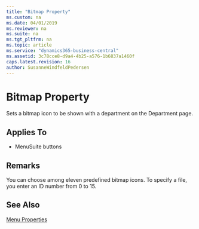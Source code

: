```yaml
---
title: "Bitmap Property"
ms.custom: na
ms.date: 04/01/2019
ms.reviewer: na
ms.suite: na
ms.tgt_pltfrm: na
ms.topic: article
ms.service: "dynamics365-business-central"
ms.assetid: 3c78cce8-d9a4-4b25-a576-1b6837a1460f
caps.latest.revision: 16
author: SusanneWindfeldPedersen
---
```


# Bitmap Property
Sets a bitmap icon to be shown with a department on the Department page.  

## Applies To  

- MenuSuite buttons  

## Remarks  
You can choose among eleven predefined bitmap icons. To specify a file, you enter an ID number from 0 to 15.  

## See Also  
[Menu Properties](devenv-menu-properties.md)   
